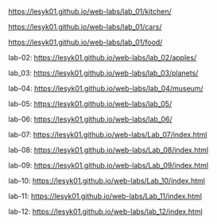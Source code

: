 https://lesyk01.github.io/web-labs/lab_01/kitchen/ 

https://lesyk01.github.io/web-labs/lab_01/cars/

https://lesyk01.github.io/web-labs/lab_01/food/

lab-02: https://lesyk01.github.io/web-labs/lab_02/apples/

lab_03: https://lesyk01.github.io/web-labs/lab_03/planets/

lab-04:  https://lesyk01.github.io/web-labs/lab_04/museum/

lab-05: https://lesyk01.github.io/web-labs/lab_05/

lab-06: https://lesyk01.github.io/web-labs/lab_06/

lab-07: https://lesyk01.github.io/web-labs/Lab_07/index.html

lab-08: https://lesyk01.github.io/web-labs/Lab_08/index.html

lab-09: https://lesyk01.github.io/web-labs/Lab_09/index.html

lab-10: https://lesyk01.github.io/web-labs/Lab_10/index.html

lab-11: https://lesyk01.github.io/web-labs/Lab_11/index.html

lab-12: https://lesyk01.github.io/web-labs/lab_12/index.html

